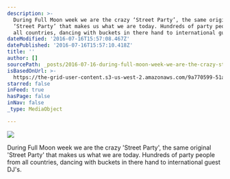 ```yaml
---
description: >-
  During Full Moon week we are the crazy ‘Street Party’, the same original
  ‘Street Party’ that makes us what we are today. Hundreds of party people from
  all countries, dancing with buckets in there hand to international guest DJ’s.
dateModified: '2016-07-16T15:57:08.467Z'
datePublished: '2016-07-16T15:57:10.418Z'
title: ''
author: []
sourcePath: _posts/2016-07-16-during-full-moon-week-we-are-the-crazy-street-party-the-s.md
isBasedOnUrl: >-
  https://the-grid-user-content.s3-us-west-2.amazonaws.com/9a770599-51a4-4145-957a-743a786898e5.jpg
starred: false
inFeed: true
hasPage: false
inNav: false
_type: MediaObject

---
```

![](https://the-grid-user-content.s3-us-west-2.amazonaws.com/9a770599-51a4-4145-957a-743a786898e5.jpg)

During Full Moon week we are the crazy 'Street Party', the same original 'Street Party' that makes us what we are today. Hundreds of party people from all countries, dancing with buckets in there hand to international guest DJ's.